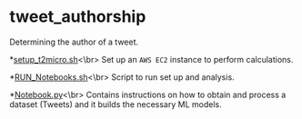 # tweet_authorship
Determining the author of a tweet.

*[setup_t2micro.sh](https://github.com/alejandrox1/tweet_authorship/blob/master/setup_t2micro.sh)<\br>
 Set up an `AWS EC2` instance to perform calculations.

*[RUN_Notebooks.sh](https://github.com/alejandrox1/tweet_authorship/blob/master/RUN_Notebooks.sh)<\br>
 Script to run set up and analysis.

*[Notebook.py](https://github.com/alejandrox1/tweet_authorship/blob/master/Notebook.py)<\br>
 Contains instructions on how to obtain and process a dataset (Tweets) and it builds the necessary ML models.

